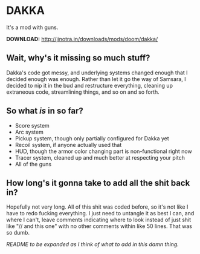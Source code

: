 # DAKKA

It's a mod with guns.

**DOWNLOAD:** http://jinotra.in/downloads/mods/doom/dakka/


## Wait, why's it missing so much stuff?

Dakka's code got messy, and underlying systems changed enough that I decided
enough was enough. Rather than let it go the way of Samsara, I decided to nip
it in the bud and restructure everything, cleaning up extraneous code,
streamlining things, and so on and so forth.

## So what *is* in so far?

* Score system
* Arc system
* Pickup system, though only partially configured for Dakka yet
* Recoil system, if anyone actually used that
* HUD, though the armor color changing part is non-functional right now
* Tracer system, cleaned up and much better at respecting your pitch
* All of the guns

## How long's it gonna take to add all the shit back in?

Hopefully not very long. All of this shit was coded before, so it's not like I
have to redo fucking everything. I just need to untangle it as best I can, and
where I can't, leave comments indicating where to look instead of just shit like
"// and this one" with no other comments within like 50 lines. That was so dumb.


*README to be expanded as I think of what to add in this damn thing.*
